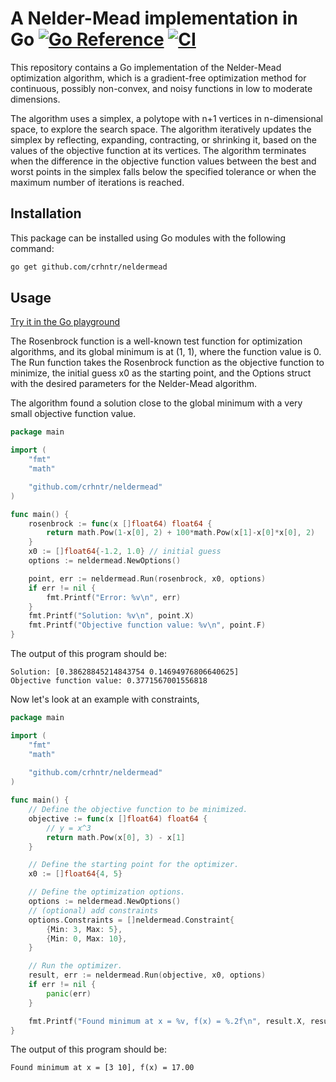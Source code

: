# A Nelder-Mead implementation in Go [![Go Reference](https://pkg.go.dev/badge/github.com/crhntr/neldermead.svg)](https://pkg.go.dev/github.com/crhntr/neldermead) [![CI](https://github.com/crhntr/neldermead/actions/workflows/ci.yml/badge.svg)](https://github.com/crhntr/neldermead/actions/workflows/ci.yml) 

This repository contains a Go implementation of the Nelder-Mead optimization algorithm, which is a gradient-free
optimization method for continuous, possibly non-convex, and noisy functions in low to moderate dimensions.

The algorithm uses a simplex, a polytope with n+1 vertices in n-dimensional space, to explore the search space. The
algorithm iteratively updates the simplex by reflecting, expanding, contracting, or shrinking it, based on the values of
the objective function at its vertices. The algorithm terminates when the difference in the objective function values
between the best and worst points in the simplex falls below the specified tolerance or when the maximum number of
iterations is reached.

## Installation

This package can be installed using Go modules with the following command:

```sh
go get github.com/crhntr/neldermead
```

## Usage

[Try it in the Go playground](https://go.dev/play/p/iLh2VgurPnf)

The Rosenbrock function is a well-known test function for optimization algorithms, and its global minimum is at (1, 1),
where the function value is 0. The Run function takes the Rosenbrock function as the objective function to minimize, the
initial guess x0 as the starting point, and the Options struct with the desired parameters for the Nelder-Mead algorithm.

The algorithm found a solution close to the global minimum with a very small objective function value.

```go
package main

import (
	"fmt"
	"math"

	"github.com/crhntr/neldermead"
)

func main() {
	rosenbrock := func(x []float64) float64 {
		return math.Pow(1-x[0], 2) + 100*math.Pow(x[1]-x[0]*x[0], 2)
	}
	x0 := []float64{-1.2, 1.0} // initial guess
	options := neldermead.NewOptions()

	point, err := neldermead.Run(rosenbrock, x0, options)
	if err != nil {
		fmt.Printf("Error: %v\n", err)
	}
	fmt.Printf("Solution: %v\n", point.X)
	fmt.Printf("Objective function value: %v\n", point.F)
}
```

The output of this program should be:
```
Solution: [0.38628845214843754 0.14694976806640625]
Objective function value: 0.3771567001556818
```

Now let's look at an example with constraints,

```go
package main

import (
	"fmt"
	"math"
	
	"github.com/crhntr/neldermead"
)

func main() {
	// Define the objective function to be minimized.
	objective := func(x []float64) float64 {
		// y = x^3
		return math.Pow(x[0], 3) - x[1]
	}

	// Define the starting point for the optimizer.
	x0 := []float64{4, 5}

	// Define the optimization options.
	options := neldermead.NewOptions()
	// (optional) add constraints
	options.Constraints = []neldermead.Constraint{
		{Min: 3, Max: 5},
		{Min: 0, Max: 10},
	}

	// Run the optimizer.
	result, err := neldermead.Run(objective, x0, options)
	if err != nil {
		panic(err)
	}

	fmt.Printf("Found minimum at x = %v, f(x) = %.2f\n", result.X, result.F)
}
```
The output of this program should be:
```
Found minimum at x = [3 10], f(x) = 17.00
```
